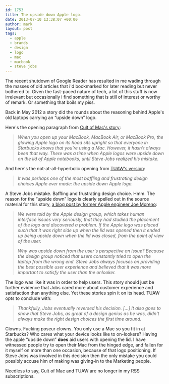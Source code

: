 ```yaml
---
id: 1753
title: The upside down Apple logo.
date: 2013-07-10 13:38:07 +00:00
author: mark
layout: post
tags:
  - apple
  - brands
  - design
  - logo
  - mac
  - macbook
  - steve jobs
---
```

The recent shutdown of Google Reader has resulted in me wading through the masses of old articles that i'd bookmarked for later reading but never bothered to. Given the fast-paced nature of tech, a lot of this stuff is now irrelevant but occasionally i find something that is still of interest or worthy of remark. Or something that boils my piss.

Back in May 2012 a story did the rounds about the reasoning behind Apple's old laptops carrying an &#8220;upside down&#8221; logo.

Here's the opening paragraph from [Cult of Mac's story](http://www.cultofmac.com/168377/the-upside-down-apple-logo-a-steve-jobs-mistake/):

> _When you open up your MacBook, MacBook Air, or MacBook Pro, the glowing Apple logo on its hood sits upright so that everyone in Starbucks knows that you’re using a Mac. However, it hasn’t always been that way. There was a time when Apple logos were upside down on the lid of Apple notebooks, until Steve Jobs realized his mistake._

And here's the not-at-all-hyperbolic opening from [TUAW's version](http://www.tuaw.com/2012/05/21/the-story-of-apples-upside-down-logo/):

> _It was perhaps one of the most baffling and frustrating design choices Apple ever made: the upside down Apple logo._

A Steve Jobs mistake. Baffling and frustrating design choice. Hmm. The reason for the &#8220;upside down&#8221; logo is clearly spelled out in the source material for this story, [a blog post by former Apple engineer Joe Moreno](http://blog.joemoreno.com/2012/05/upside-down-apple-logo.html):

> _We were told by the Apple design group, which takes human interface issues very seriously, that they had studied the placement of the logo and discovered a problem. If the Apple logo was placed such that it was right side up when the lid was opened then it ended up being upside down when the lid was closed, from the point of view of the user._
> 
> _Why was upside down from the user's perspective an issue? Because the design group noticed that users constantly tried to open the laptop from the wrong end. Steve Jobs always focuses on providing the best possible user experience and believed that it was more important to satisfy the user than the onlooker._

The logo was like it was in order to help users. This story should just be further evidence that Jobs cared more about customer experience and satisfaction than anything else. Yet these stories spin it on its head. TUAW opts to conclude with:

> _Thankfully, Jobs eventually reversed his decision. [&#8230;] It also goes to show that Steve Jobs, as great of a design genius as he was, didn't always make the right design choices the first time around._

Clowns. Fucking poseur clowns. You only use a Mac so you fit in at Starbucks? Who cares what your device looks like to on-lookers? Having the apple &#8220;upside down&#8221; **does** aid users with opening the lid. I have witnessed people try to open their Mac from the hinged edge, and fallen for it myself on more than one occasion, because of that logo positioning. If Steve Jobs was involved in this decision then the only mistake you could possibly accuse him of making was giving-in to the Marketing people.

Needless to say, Cult of Mac and TUAW are no longer in my RSS subscriptions.
